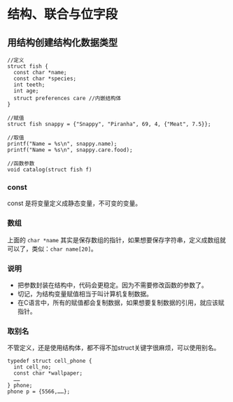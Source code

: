 # 结构、联合与位字段

## 用结构创建结构化数据类型
````
//定义
struct fish {
  const char *name;
  const char *species;
  int teeth;
  int age;
  struct preferences care //内嵌结构体
}

//赋值
struct fish snappy = {"Snappy", "Piranha", 69, 4, {"Meat", 7.5}};

//取值
printf("Name = %s\n", snappy.name);
printf("Name = %s\n", snappy.care.food);

//函数参数
void catalog(struct fish f)

````
### const
const 是将变量定义成静态变量，不可变的变量。

### 数组
上面的 `char *name` 其实是保存数组的指针，如果想要保存字符串，定义成数组就可以了，类似：`char name[20]`。

### 说明
- 把参数封装在结构中，代码会更稳定。因为不需要修改函数的参数了。
- 切记，为结构变量赋值相当于叫计算机复制数据。
- 在C语言中，所有的赋值都会复制数据，如果想要复制数据的引用，就应该赋指针。

### 取别名
不管定义，还是使用结构体，都不得不加struct关键字很麻烦，可以使用别名。
````
typedef struct cell_phone {
  int cell_no;
  const char *wallpaper;
  ……
} phone;
phone p = {5566,……};
````
